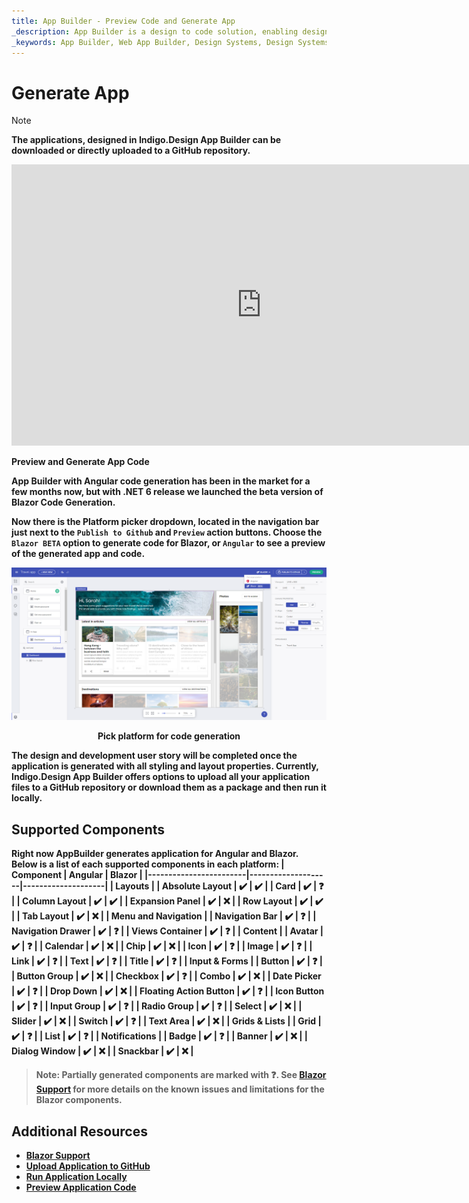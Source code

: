 ```yaml
---
title: App Builder - Preview Code and Generate App
_description: App Builder is a design to code solution, enabling design and development teams to quickly and easily design and build real web applications.
_keywords: App Builder, Web App Builder, Design Systems, Design Systems UX, UI kit, Sketch, Ignite UI for Angular, Sketch to Angular, Angular, Angular Design System, Export code from Sketch, Design Kits for Angular, Sketch UI kits
---
```

# Generate App

> [!NOTE]
><b>The applications, designed in Indigo.Design App Builder can be downloaded or directly uploaded to a GitHub repository. 

<section class="video-container">
    <div>
        <div class="video-container__item">
            <iframe width="800" height="450" src="https://www.youtube.com/embed/zxT-nIXKn7I" frameborder="0" allowfullscreen></iframe>
        </div>
        <p>Preview and Generate App Code</p>
    </div>
</section>

App Builder with Angular code generation has been in the market for a few months now, but with .NET 6 release we launched the beta version of Blazor Code Generation.

Now there is the Platform picker dropdown, located in the navigation bar just next to the `Publish to Github` and `Preview` action buttons. Choose the `Blazor BETA` option to generate code for Blazor, or `Angular` to see a preview of the generated app and code.

<img class="responsive-img" src="../images/generate-code.png" />
<p style="text-align:center;">Pick platform for code generation</p>

The design and development user story will be completed once the application is generated with all styling and layout properties. Currently, Indigo.Design App Builder offers options to upload all your application files to a GitHub repository or download them as a package and then run it locally.

## Supported Components

Right now AppBuilder generates application for Angular and Blazor. Below is a list of each supported components in each platform:
| Component              | Angular            | Blazor             |
|------------------------|--------------------|--------------------|
| **Layouts**                                                      |
| Absolute Layout        | :heavy_check_mark: | :heavy_check_mark: |
| Card                   | :heavy_check_mark: | :question:         |
| Column Layout          | :heavy_check_mark: | :heavy_check_mark: |
| Expansion Panel        | :heavy_check_mark: | :x:                |
| Row Layout             | :heavy_check_mark: | :heavy_check_mark: |
| Tab Layout             | :heavy_check_mark: | :x:                |
| **Menu and Navigation**                                          |
| Navigation Bar         | :heavy_check_mark: | :question:         |
| Navigation Drawer      | :heavy_check_mark: | :question:         |
| Views Container        | :heavy_check_mark: | :question: |
| **Content**                                                      |
| Avatar                 | :heavy_check_mark: | :question:         |
| Calendar               | :heavy_check_mark: | :x:                |
| Chip                   | :heavy_check_mark: | :x:                |
| Icon                   | :heavy_check_mark: | :question:         |
| Image                  | :heavy_check_mark: | :question:         |
| Link                   | :heavy_check_mark: | :question:         |
| Text                   | :heavy_check_mark: | :question:         |
| Title                  | :heavy_check_mark: | :question:         |
| **Input & Forms**                                                |
| Button                 | :heavy_check_mark: | :question:         |
| Button Group           | :heavy_check_mark: | :x:                |
| Checkbox               | :heavy_check_mark: | :question:         |
| Combo                  | :heavy_check_mark: | :x:                |
| Date Picker            | :heavy_check_mark: | :question:         |
| Drop Down              | :heavy_check_mark: | :x:                |
| Floating Action Button | :heavy_check_mark: | :question:         |
| Icon Button            | :heavy_check_mark: | :question:         |
| Input Group            | :heavy_check_mark: | :question:         |
| Radio Group            | :heavy_check_mark: | :question:         |
| Select                 | :heavy_check_mark: | :x:                |
| Slider                 | :heavy_check_mark: | :x:                |
| Switch                 | :heavy_check_mark: | :question:         |
| Text Area              | :heavy_check_mark: | :x:                |
| **Grids & Lists**                                                |
| Grid                   | :heavy_check_mark: | :question:         |
| List                   | :heavy_check_mark: | :question:         |
| **Notifications**                                                |
| Badge                  | :heavy_check_mark: | :question:         |
| Banner                 | :heavy_check_mark: | :x:                |
| Dialog Window          | :heavy_check_mark: | :x:                |
| Snackbar               | :heavy_check_mark: | :x:                |

> Note: Partially generated components are marked with :question:. See [Blazor Support](../blazor-support.md#known-issues-and-limitations) for more details on the known issues and limitations for the Blazor components.

## Additional Resources

<div class="divider--half"></div>

* [Blazor Support](../blazor-support.md)
* [Upload Application to GitHub](upload-application-to-github.md)
* [Run Application Locally](run-application-locally.md)
* [Preview Application Code](../preview-code.md)
